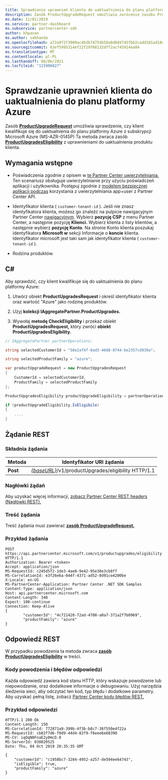 ```yaml
---
title: Sprawdzanie uprawnień klienta do uaktualnienia do planu platformy Azure
description: Zasób ProductUpgradeRequest umożliwia zwrócenie zasobu ProductUpgradesEligibility w celu określenia, czy klient kwalifikuje się do uaktualnienia z subskrypcji usługi Microsoft Azure (MS-AZR-0145P) do planu platformy Azure.
ms.date: 11/01/2019
ms.service: partner-dashboard
ms.subservice: partnercenter-sdk
author: khpavan
ms.author: sakhanda
ms.openlocfilehash: a72a9f2f3909ac4b3b74754b58a8d8d4745fbb2cadd101ad18cf487b1b02267a
ms.sourcegitcommit: 63ef5995314ef22f29768132dff2acf45914ea84
ms.translationtype: MT
ms.contentlocale: pl-PL
ms.lasthandoff: 08/06/2021
ms.locfileid: "115996027"
---
```

# <a name="check-a-customers-eligibility-for-upgrading-to-an-azure-plan"></a>Sprawdzanie uprawnień klienta do uaktualnienia do planu platformy Azure

Zasób [**ProductUpgradeRequest**](product-upgrade-resources.md#productupgraderequest) umożliwia sprawdzenie, czy klient kwalifikuje się do uaktualnienia do planu platformy Azure z subskrypcji Microsoft Azure (MS-AZR-0145P) Ta metoda zwraca zasób [**ProductUpgradesEligibility**](product-upgrade-resources.md#productupgradeseligibility) z uprawnieniami do uaktualnienia produktu klienta.

## <a name="prerequisites"></a>Wymagania wstępne

- Poświadczenia zgodnie z opisem w [te Partner Center uwierzytelniania.](partner-center-authentication.md) Ten scenariusz obsługuje uwierzytelnianie przy użyciu poświadczeń aplikacji i użytkownika. Postępuj zgodnie z [modelem bezpiecznej aplikacji podczas](enable-secure-app-model.md) korzystania z uwierzytelniania app+user z Partner Center API.

- Identyfikator klienta ( `customer-tenant-id` ). Jeśli nie znasz identyfikatora klienta, możesz go znaleźć na pulpicie nawigacyjnym Partner Center [nawigacyjnym](https://partner.microsoft.com/dashboard). Wybierz **pozycję CSP** z menu Partner Center, a następnie pozycję **Klienci.** Wybierz klienta z listy klientów, a następnie wybierz **pozycję Konto**. Na stronie Konto klienta poszukaj identyfikatora **Microsoft w** sekcji Informacje o **koncie** klienta. Identyfikator microsoft jest taki sam jak identyfikator klienta ( `customer-tenant-id` ).

- Rodzina produktów.

## <a name="c"></a>C\#

Aby sprawdzić, czy klient kwalifikuje się do uaktualnienia do planu platformy Azure:

1. Utwórz obiekt **ProductUpgradesRequest** i określ identyfikator klienta oraz wartość "Azure" jako rodzinę produktów.

2. Użyj **kolekcji IAggregatePartner.ProductUpgrades.**
3. Wywołaj **metodę CheckEligibility** i przekaż obiekt **ProductUpgradesRequest,** który zwróci **obiekt ProductUpgradesEligibility.**

```csharp
// IAggregatePartner partnerOperations;

string selectedCustomerId = "58e2af4f-0ad3-4688-8744-be2357cd939a";

string selectedProductFamily = "azure";

var productUpgradeRequest = new ProductUpgradesRequest
{
    CustomerId = selectedCustomerId,
    ProductFamily = selectedProductFamily
};

ProductUpgradesEligibility productUpgradeEligibility = partnerOperations.ProductUpgrades.CheckEligibility(productUpgradeRequest);

if (productUpgradeEligibility.IsEligibile)
{
    ....
}

```

## <a name="rest-request"></a>Żądanie REST

### <a name="request-syntax"></a>Składnia żądania

| Metoda   | Identyfikator URI żądania                                                                                   |
|----------|-----------------------------------------------------------------------------------------------|
| **Post** | [*{baseURL}*](partner-center-rest-urls.md)/v1/productUpgrades/eligibility HTTP/1.1 |

### <a name="request-headers"></a>Nagłówki żądań

Aby uzyskać więcej informacji, [zobacz Partner Center REST headers (Nagłówki REST).](headers.md)

### <a name="request-body"></a>Treść żądania

Treść żądania musi zawierać [**zasób ProductUpgradeRequest.**](product-upgrade-resources.md#productupgraderequest)

### <a name="request-example"></a>Przykład żądania

```http
POST https://api.partnercenter.microsoft.com/v1/productupgrades/eligibility HTTP/1.1
Authorization: Bearer <token>
Accept: application/json
MS-RequestId: c245d5f2-1de3-4ae0-9e42-95e38e3cb8ff
MS-CorrelationId: e3f26e6a-044f-4371-ad52-0d91ce4200be
X-Locale: en-US
MS-PartnerCenter-Application: Partner Center .NET SDK Samples
Content-Type: application/json
Host: api.partnercenter.microsoft.com
Content-Length: 340
Expect: 100-continue
Connection: Keep-Alive
{
        "customerId": "4c721420-72ad-4708-a0a7-371a2f7b0969",
        "productFamily": "azure"
}
```

## <a name="rest-response"></a>Odpowiedź REST

W przypadku powodzenia ta metoda zwraca [**zasób ProductUpgradesEligibility**](product-upgrade-resources.md#productupgradeseligibility) w treści.

### <a name="response-success-and-error-codes"></a>Kody powodzenia i błędów odpowiedzi

Każda odpowiedź zawiera kod stanu HTTP, który wskazuje powodzenie lub niepowodzenie, oraz dodatkowe informacje o debugowaniu. Użyj narzędzia śledzenia sieci, aby odczytać ten kod, typ błędu i dodatkowe parametry. Aby uzyskać pełną listę, zobacz [Partner Center kody błędów REST.](error-codes.md)

### <a name="response-example"></a>Przykład odpowiedzi

```http
HTTP/1.1 200 Ok
Content-Length: 150
MS-CorrelationId: 772871a9-399b-4f3b-b8c7-38f550e4f22a
MS-RequestId: cb82f7d6-f0d9-44d4-82f9-f6eee6e68390
MS-CV: iqOqN0FnaE2y0HcD.0
MS-ServerId: 030020525
Date: Thu, 04 Oct 2019 20:35:35 GMT

{
    "customerId": "c1958bc7-3284-4952-a257-de594ee64743",
    "isEligible": true,
    "productFamily": "azure"
}
```
